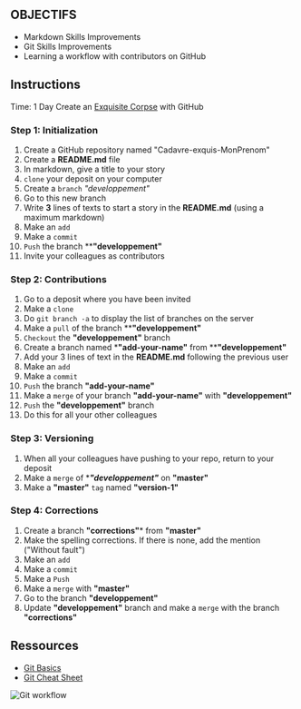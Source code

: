 ## OBJECTIFS

- Markdown Skills Improvements
- Git Skills Improvements
- Learning a workflow with contributors on GitHub

## Instructions

Time: 1 Day
Create an [Exquisite Corpse](https://en.wikipedia.org/wiki/Exquisite_corpse) with GitHub

### Step 1: Initialization

1. Create a GitHub repository named "Cadavre-exquis-MonPrenom"
1. Create a **README.md** file
1. In markdown, give a title to your story
1. `clone` your deposit on your computer
1. Create a `branch` _"developpement"_
1. Go to this new branch
1. Write **3** lines of texts to start a story in the **README.md** (using a maximum markdown)
1. Make an `add`
1. Make a `commit`
1. `Push` the branch ****"developpement"**
1. Invite your colleagues as contributors

### Step 2: Contributions

1. Go to a deposit where you have been invited
1. Make a `clone`
1. Do `git branch -a` to display the list of branches on the server
1. Make a `pull` of the branch ****"developpement"**
1. `Checkout` the **"developpement"** branch
1. Create a branch named *******"add-your-name"****** from ****"developpement"**
1. Add your 3 lines of text in the **README.md** following the previous user
1. Make an `add`
1. Make a `commit`
1. `Push` the branch **"add-your-name"**
1. Make a `merge` of your branch **"add-your-name"** with **"developpement"**
1. `Push` the **"developpement"** branch
1. Do this for all your other colleagues

### Step 3: Versioning

1. When all your colleagues have pushing to your repo, return to your deposit
1. Make a `merge` of ****"developpement"*** on **"master"**
1. Make a **"master"** `tag` named **"version-1"**
### Step 4: Corrections

1. Create a branch **"corrections"*** from **"master"**
1. Make the spelling corrections. If there is none, add the mention ("Without fault")
1. Make an `add`
1. Make a `commit`
1. Make a `Push`
1. Make a `merge` with **"master"**
1. Go to the branch **"developpement"**
1. Update **"developpement"** branch and make a `merge` with the branch **"corrections"**

## Ressources

- [Git Basics](https://rogerdudler.github.io/git-guide/index.fr.html)
- [Git Cheat Sheet](https://rogerdudler.github.io/git-guide/files/git_cheat_sheet.pdf)

![Git workflow](http://blog.launchdarkly.com/wp-content/uploads/2016/07/Slide2.jpg)


